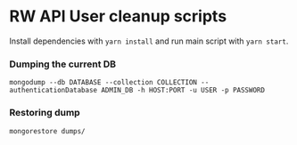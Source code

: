 # RW API User cleanup scripts

Install dependencies with `yarn install` and run main script with `yarn start`.

### Dumping the current DB

```shell
mongodump --db DATABASE --collection COLLECTION --authenticationDatabase ADMIN_DB -h HOST:PORT -u USER -p PASSWORD
```

### Restoring dump

```shell
mongorestore dumps/
```
